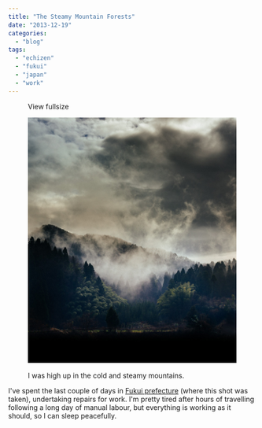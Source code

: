 ```yaml
---
title: "The Steamy Mountain Forests"
date: "2013-12-19"
categories: 
  - "blog"
tags: 
  - "echizen"
  - "fukui"
  - "japan"
  - "work"
---
```


<figure>

View fullsize

![I was high up in the cold and steamy mountains.](/assets/images/8afba-20131219-_dsc1985.jpg)

<figcaption>



I was high up in the cold and steamy mountains.





</figcaption>



</figure>

I've spent the last couple of days in [Fukui prefecture](http://en.wikipedia.org/wiki/Fukui_Prefecture) (where this shot was taken), undertaking repairs for work. I'm pretty tired after hours of travelling following a long day of manual labour, but everything is working as it should, so I can sleep peacefully.
